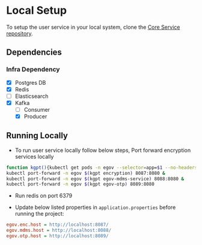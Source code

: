 # Local Setup

To setup the user service in your local system, clone the [Core Service repository](https://github.com/egovernments/core-services).

## Dependencies

### Infra Dependency

- [X] Postgres DB
- [X] Redis
- [ ] Elasticsearch
- [X] Kafka
  - [ ] Consumer
  - [X] Producer

## Running Locally

- To run user service locally follow below steps, Port forward encryption services locally

```bash
function kgpt(){kubectl get pods -n egov --selector=app=$1 --no-headers=true | head -n1 | awk '{print $1}'}
kubectl port-forward -n egov $(kgpt encryption) 8087:8080 &
kubectl port-forward -n egov $(kgpt egov-mdms-service) 8088:8080 &
kubectl port-forward -n egov $(kgpt egov-otp) 8089:8080
```

- Run redis on port 6379

- Update below listed properties in `application.properties` before running the project:

```ini
egov.enc.host = http://localhost:8087/
egov.mdms.host = http://localhost:8088/
egov.otp.host = http://localhost:8089/
```
